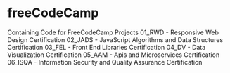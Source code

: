 # freeCodeCamp
Containing Code for FreeCodeCamp Projects
01_RWD - Responsive Web Design Certification
02_JADS - JavaScript Algorithms and Data Structures Certification
03_FEL - Front End Libraries Certification
04_DV - Data Visualization Certification
05_AAM - Apis and Microservices Certification
06_ISQA - Information Security and Quality Assurance Certification

